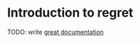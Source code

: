 # Introduction to regret

TODO: write [great documentation](http://jacobian.org/writing/great-documentation/what-to-write/)
